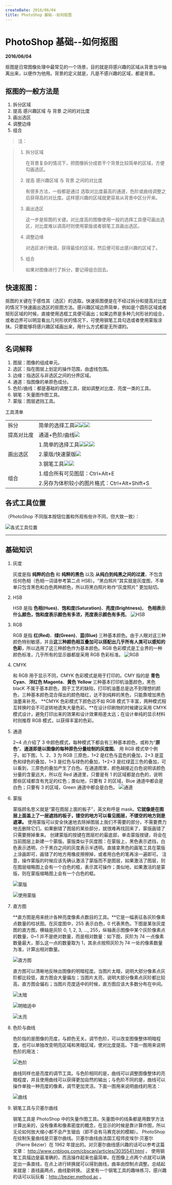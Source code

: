 ```yaml
---
createDate: 2016/06/04
title: PhotoShop 基础--如何抠图
---
```


# PhotoShop 基础--如何抠图

**2016/06/04**

抠图是日常图像处理中最常见的一个场景，目的就是将感兴趣的区域从背景当中抽离出来，以便作为他用。背景的定义就是，凡是不感兴趣的区域，都是背景。

## 抠图的一般方法是

1. 拆分区域
2. 提高 感兴趣区域 与 背景 之间的对比度
3. 画出选区
4. 调整边缘
5. 组合

> 注：

> 1. 拆分区域
>
>    在背景复杂的情况下，把图像拆分成若干个背景比较简单的区域，方便勾画选区。
>
> 2. 提高 感兴趣区域 与 背景 之间的对比度
>
>    有很多方法，一般都是通过 选取对比度最高的通道，色阶或曲线调整之后获得高的对比度。这样感兴趣的区域就更容易从背景中区分开来。
>
> 3. 画出选区
>
>    这一步是抠图的关键。对比度高的图像使用一般的选择工具便可画出选区，对比度难以调高时则使用蒙版或者钢笔工具画出选区。
>
> 4. 调整边缘
>
>    对选区进行微调，获得最佳的区域，然后便可抠出感兴趣的区域了。
>
> 5. 组合
>
>    如果对图像进行了拆分，要记得组合回去。

## 快速抠图：

抠图的关键在于感性其（选区）的选取。快速抠图便是在不经过拆分和提高对比度的情况下快速画出选区的抠图方法。感兴趣区域边界简单，例如是个圆形区域或者矩形区域的时候，直接使用选框工具便可画出；如果边界是多种几何形状的组合，或者边界可以明显看出几何形状的情况下，可使用钢笔工具勾选或者使用蒙版涂抹。只要能够将感兴趣区域画出来，用什么方式都是无所谓的。

---

## 名词解释

1. 图层：图像的组成单元。
2. 选区：指在图层上划定的操作范围，由虚线包围。
3. 边缘：指选区与非选区之间的分界区域。
4. 通道：指图像的单原色成分。
5. 色阶/曲线：都是基础的调整工具，就如调整对比度、亮度一类的工具。
6. 钢笔：矢量图作图工具。
7. 蒙版：图层遮挡工具。

工具清单

<table>
  <tbody>
    <tr>
      <td>拆分</td>
      <td>简单的选择工具<img src="./套索.png" /><img src="./选择.png" /><img src="./魔法棒.png" /></td>
    </tr>
    <tr>
      <td>提高对比度</td>
      <td>通道+色阶/曲线<img src="./色阶&通道.png" /></td>
    </tr>
    <tr>
      <td rowspan="3">画出选区</td>
      <td>1.简单的选择工具<img src="./套索.png" /><img src="./选择.png" /><img src="./魔法棒.png" /></td>
    </tr>
    <tr>
      <td>2.蒙版/快速蒙版<img src="./快速蒙版.png" /></td>
    </tr>
    <tr>
      <td>3.钢笔工具<img src="./钢笔.png" /><img src="./图形.png" /></td>
    </tr>
    <tr>
      <td rowspan="2">组合</td>
      <td>1.组合所有可见图层：Ctrl+Alt+E</td>
    </tr>
    <tr>
      <td>2.另存为体积较小的图片格式：Ctrl+Alt+Shift+S</td>
    </tr>
  </tbody>
</table>

## 各式工具位置

（PhotoShop 不同版本按钮位置和外观有些许不同，但大致一致）：

![各式工具位置](./各式工具位置.png)

---

## 基础知识

1. 灰度

   灰度是指 **纯粹的白色** 和 **纯粹的黑色** 以及 **从纯白到纯黑之间的过渡**，不包含任何色相（色相一词请参考第二点 HSB）。“黑白照片”其实就是灰度图，不单单只包含黑色和白色两种颜色，所以将黑白照片称作“灰度照片” 更加贴切。

2. HSB

   HSB 是指 **色相(Hues)**、**饱和度(Saturation)**、**亮度(Brightness)**。
   **色相表示什么颜色，饱和度表示颜色有多浓，亮度表示颜色有多亮**。
   ![HSB](./HSB.png)

3. RGB

   RGB 是指 **红(Red)**、**绿(Green)**、**蓝(Blue)** 三种基本颜色。由于人眼对这三种颜色特别敏感，并且**这三种颜色相互叠加可以搭配出几乎所有人类可以感知的色彩**，所以选用了这三种颜色作为基本颜色。RGB 色彩模式是工业界的一种颜色标准，几乎所有的显示器都是采用 RGB 色彩标准。
   ![RGB](./RGB.png)

4. CMYK

   和 RGB 用于显示不同，CMYK 色彩模式是用于打印的。CMY 指的是 **青色 Cyan**、**洋红色 Magenta**、**黄色 Yellow** 三种基本打印机油墨颜色，黑色 blacK 不属于基本颜色，囿于工艺的缺陷，打印机油墨总是达不到理想的颜色，三种基本颜色混合得出的颜色暗红，达不到纯粹的黑色，只能靠增加黑色油墨来补充。
   **CMYK 色彩模式下颜色远不如 RGB 模式下丰富，两种模式相互转换时会不可逆转地遗失大量色彩。**在设计印刷物的时候建议采用 CMYK 模式设计，避免打印出来的效果和设计效果相差太远；在设计单纯的显示材料时则推荐 RGB 模式，以获得丰富的色彩。

5. 通道

   2~4 点介绍了 3 中颜色模式，每种模式下都会有三种基本颜色，或称为“**原色**”。**通道即是以图像的每种原色分量绘制的灰度图**。
   用 RGB 模式举个例子。如下图，1、2、3 为 RGB 三原色，1+2 是红色与蓝色的叠加，2+3 是蓝色和绿色的叠加，1+3 是红色与绿色的叠加，1+2+3 是红绿蓝三色的叠加，可以看到，三原色的叠加产生了白色。在通道图里，颜色越接近白色说明该颜色分量的含量远大，所以在 Red 通道里，只要是有 1 的区域都是白色的，说明那些区域都含有充足的红色；类似地，只要有 2 的区域，Blue 通道中都会是白色；只要有 3 的区域，Green 通道中都会是白色。
   ![通道](./RGB-channels.png)

6. 蒙版

   蒙版顾名思义就是“蒙在图层上面的板子”，英文称呼是 mask。**它就像是在图层上面盖上了一层遮挡的板子，镂空的地方可以看见图层，不镂空的地方则是遮罩。**
   使用蒙版可以安全快速地去除掉图层上我们不需要的部分，不需要费力地去删除它们。如果删错了图层的某些部分，就很难再找回来了，蒙版画错了只需要擦掉重来。
   创建蒙版的按键在图层栏的最底部，单击蒙版按键，将会在当前图层上新建一个蒙版。蒙版类似于灰度图：在蒙版上，黑色表示遮挡，白色表示透明，介于黑白之间的灰度表示半透明。直接拿黑色的画笔工具在蒙版上涂画即可，画错了的地方用橡皮擦擦掉，或者用白色的笔再涂一遍即可。
   注意，操作蒙版的时候应该先确认激活了蒙版而不是图层，如果激活了图层，则在图层缩略图上会有一个白色的框，表示其可操作；类似地，如果激活的是蒙版，则在蒙版缩略图上会有一个白色的框。

   ![蒙版](./蒙版.png)

   ![使用蒙版](./使用蒙版.png)

7. 直方图

   **直方图是用来统计各种亮度像素点数目的工具。**它是一幅表征各灰阶像素点数量的柱状图。在灰度图中，255 表示白色，0 代表黑色。下图是某张灰度图的直方图，横轴是灰阶 0, 1, 2, 3, …, 255，纵轴表示图像中某个灰阶像素点的数量，0~1 并不是绝对数量，而是相对数量：如下图，灰阶为 74 一点像素数量最大，那么这一点的数量取为 1，其余点按照灰阶为 74 一处的像素数量为准，计算出相对数量。

   ![直方图](./直方图.png)

   直方图可以清晰地反映出图像的明暗程度。当图片太暗，说明大部分像素点灰阶都比较低，直方图会大量偏左；当图片太亮，说明大部分像素点灰阶都比较高，直方图会偏右；当图片亮度适中的时候，直方图应该大多数分布在中间。

   ![太暗](./太暗.png)

   ![明暗适中](./明暗适中.png)

   ![太亮](./太亮.png)

8. 色阶与曲线

   色阶指的是图像的亮度，与颜色无关。调节色阶，可以改变图像整体明暗程度，也可以单独改变明亮区域和黑暗区域，使对比度提高。下面一图用来说明色阶的用法：

   ![色阶](./色阶.png)

   曲线同样也是亮度的调节工具。与色阶相同的是，曲线可以调整图像整体的亮暗程度，并且使用曲线可以获得更加自然的输出；与色阶不同的是，曲线可以操作单独一种亮度的像素，调节更加灵活。下面一图用来说明曲线的用法：

   ![曲线](./曲线.png)

9. 钢笔工具与贝塞尔曲线

   钢笔工具是 PhotoShop 中的矢量作图工具。矢量图中的线条都是用数学方法计算出来的，没有像素和像素密度的概念，在显示的时候是靠计算作图，所以无论如何放大缩小都不会产生锯齿（即不会有马赛克状的模糊）。
   PhotoShop 在绘制矢量曲线是贝塞尔曲线。贝塞尔曲线由法国工程师皮埃尔·贝塞尔（Pierre Bézier）在 1962 年提出的。对贝塞尔曲线感兴趣的话可以参考这篇文章： http://www.cnblogs.com/cbscan/articles/3035541.html 。
   使用钢笔工具描边是最准确的，而且操作起来也最简单。在图像上点两个点就可以确定出一条直线，在点上进行转换就可以得到曲线，曲率由控制点调整。总结起来就是：直线画两点，曲线勤转换。
   这里有一个钢笔工具的趣味练习，感兴趣的话可以玩玩看：http://bezier.method.ac 。
